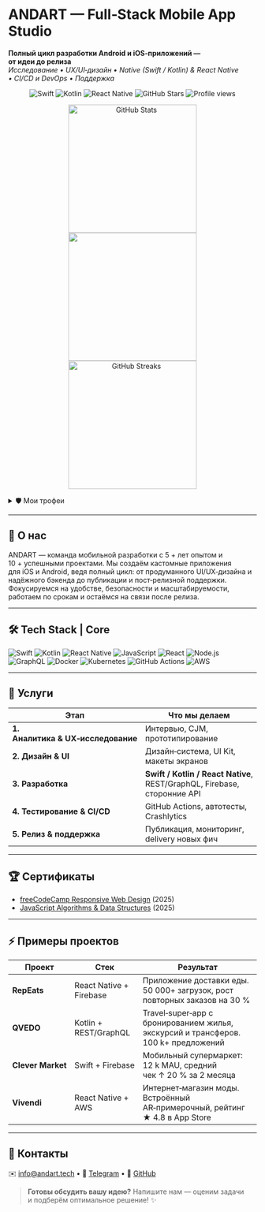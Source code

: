 # ANDART — Full‑Stack Mobile App Studio

**Полный цикл разработки Android и iOS‑приложений — от идеи до релиза**  
_Исследование • UX/UI‑дизайн • Native (Swift / Kotlin) & React Native • CI/CD и DevOps • Поддержка_

<!-- Badges -->
<p align="center">
  <img alt="Swift"  src="https://img.shields.io/badge/Swift-FA7343?logo=swift&logoColor=white&style=flat-square"/>
  <img alt="Kotlin" src="https://img.shields.io/badge/Kotlin-7F52FF?logo=kotlin&logoColor=white&style=flat-square"/>
  <img alt="React Native" src="https://img.shields.io/badge/React_Native-61DAFB?logo=react&logoColor=black&style=flat-square"/>
  <img alt="GitHub Stars" src="https://img.shields.io/github/stars/ANDARTTECH?style=social"/>
  <img src="https://komarev.com/ghpvc/?username=ANDARTTECH&style=flat-square&color=30363d"
       alt="Profile views"/>
</p>

<!-- 📊 Stats  🌐 Top Languages  🔥 Streaks -->
<p align="center"><img
  src="https://github-readme-stats.vercel.app/api?username=ANDARTTECH&show_icons=true&theme=github_dark&hide_title=true&hide_rank=true&hide_border=true&card_width=260&bg_color=000000&border_color=30363d&hide=issues,prs"
  width="260" alt="GitHub Stats"/><img
  src="https://github-readme-stats.vercel.app/api/top-langs/?username=ANDARTTECH&layout=compact&langs_count=8&theme=github_dark&hide_title=true&hide_border=true&card_width=260&bg_color=000000"
  width="260" alt=""/><img
  src="https://streak-stats.demolab.com/?user=ANDARTTECH&theme=github_dark&hide_border=true&card_width=260&date_format=M%20j&mode=weekly"
  width="260" alt="GitHub Streaks"/></p>





  <!-- Trophy (collapsible) -->
<details>
  <summary>🛡 Мои трофеи</summary>
  <p align="center">
    <a href="https://github.com/ryo-ma/github-profile-trophy">
      <img src="https://github-profile-trophy.vercel.app/?username=ANDARTTECH&theme=algolia&no-frame=true&no-bg=true&column=1&title=Commits,Stars,Repositories&rank=SSS,SS,S,AAA,A,AA,B"
           alt="ANDARTTECH trophies" style="margin-top:-4px">
    </a>
  </p>
</details>




---

## 👋 О нас
ANDART — команда мобильной разработки с 5 + лет опытом и 10 + успешными проектами. Мы создаём кастомные приложения для iOS и Android, ведя полный цикл: от продуманного UI/UX‑дизайна и надёжного бэкенда до публикации и пост‑релизной поддержки. Фокусируемся на удобстве, безопасности и масштабируемости, работаем по срокам и остаёмся на связи после релиза.

---

## 🛠 Tech Stack | Core
![Swift](https://img.shields.io/badge/Swift-FA7343?logo=swift&logoColor=white)
![Kotlin](https://img.shields.io/badge/Kotlin-7F52FF?logo=kotlin&logoColor=white)
![React Native](https://img.shields.io/badge/React_Native-61DAFB?logo=react&logoColor=black)
![JavaScript](https://img.shields.io/badge/JavaScript-F7DF1E?logo=javascript&logoColor=black)
![React](https://img.shields.io/badge/React-20232A?logo=react&logoColor=61DAFB)
![Node.js](https://img.shields.io/badge/Node.js-339933?logo=nodedotjs&logoColor=white)
![GraphQL](https://img.shields.io/badge/GraphQL-E10098?logo=graphql&logoColor=white)
![Docker](https://img.shields.io/badge/Docker-2496ED?logo=docker&logoColor=white)
![Kubernetes](https://img.shields.io/badge/Kubernetes-326CE5?logo=kubernetes&logoColor=white)
![GitHub Actions](https://img.shields.io/badge/GitHub_Actions-2088FF?logo=githubactions&logoColor=white)
![AWS](https://img.shields.io/badge/AWS-232F3E?logo=amazonaws&logoColor=white)

---

## 🚀 Услуги
| Этап | Что мы делаем |
|------|---------------|
| **1. Аналитика & UX‑исследование** | Интервью, CJM, прототипирование |
| **2. Дизайн & UI** | Дизайн‑система, UI Kit, макеты экранов |
| **3. Разработка** | **Swift / Kotlin / React Native**, REST/GraphQL, Firebase, сторонние API |
| **4. Тестирование & CI/CD** | GitHub Actions, автотесты, Crashlytics |
| **5. Релиз & поддержка** | Публикация, мониторинг, delivery новых фич |

---

## 🏆 Сертификаты
* [freeCodeCamp Responsive Web Design](https://freecodecamp.org/certification/ANDART/responsive-web-design) (2025)  
* [JavaScript Algorithms & Data Structures](https://freecodecamp.org/certification/ANDART/javascript-algorithms-and-data-structures) (2025)

---

## ⚡ Примеры проектов

| Проект | Стек | Результат |
|--------|------|-----------|
| **RepEats**  | React Native + Firebase | Приложение доставки еды. 50 000+ загрузок, рост повторных заказов на 30 % |
| **QVEDO**    | Kotlin + REST/GraphQL  | Travel‑super‑app c бронированием жилья, экскурсий и трансферов. 100 k+ предложений |
| **Clever Market** | Swift + Firebase | Мобильный супермаркет: 12 k MAU, средний чек ↑ 20 % за 2 месяца |
| **Vivendi**  | React Native + AWS | Интернет‑магазин моды. Встроённый AR‑примерочный, рейтинг ★ 4.8 в App Store |


---

## 📱 Контакты
✉️ [info@andart.tech](mailto:info@andart.tech) • 💬 [Telegram](https://t.me/andart_tech) • 🐙 [GitHub](https://github.com/ANDARTTECH)

> **Готовы обсудить вашу идею?** Напишите нам — оценим задачи и подберём оптимальное решение! ✨
